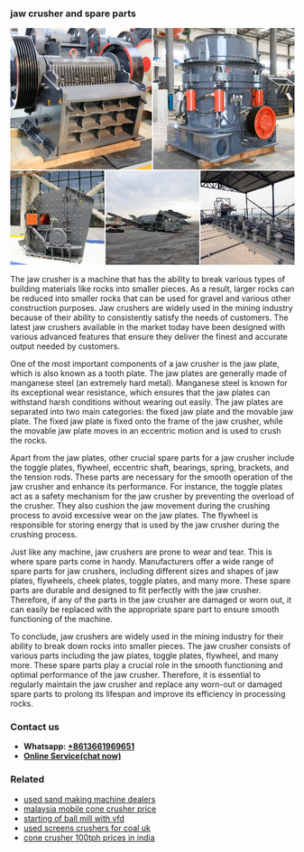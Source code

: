 <h3>jaw crusher and spare parts</h3><img src='1704856675.jpg' alt=''><p>The jaw crusher is a machine that has the ability to break various types of building materials like rocks into smaller pieces. As a result, larger rocks can be reduced into smaller rocks that can be used for gravel and various other construction purposes. Jaw crushers are widely used in the mining industry because of their ability to consistently satisfy the needs of customers. The latest jaw crushers available in the market today have been designed with various advanced features that ensure they deliver the finest and accurate output needed by customers.</p><p>One of the most important components of a jaw crusher is the jaw plate, which is also known as a tooth plate. The jaw plates are generally made of manganese steel (an extremely hard metal). Manganese steel is known for its exceptional wear resistance, which ensures that the jaw plates can withstand harsh conditions without wearing out easily. The jaw plates are separated into two main categories: the fixed jaw plate and the movable jaw plate. The fixed jaw plate is fixed onto the frame of the jaw crusher, while the movable jaw plate moves in an eccentric motion and is used to crush the rocks.</p><p>Apart from the jaw plates, other crucial spare parts for a jaw crusher include the toggle plates, flywheel, eccentric shaft, bearings, spring, brackets, and the tension rods. These parts are necessary for the smooth operation of the jaw crusher and enhance its performance. For instance, the toggle plates act as a safety mechanism for the jaw crusher by preventing the overload of the crusher. They also cushion the jaw movement during the crushing process to avoid excessive wear on the jaw plates. The flywheel is responsible for storing energy that is used by the jaw crusher during the crushing process.</p><p>Just like any machine, jaw crushers are prone to wear and tear. This is where spare parts come in handy. Manufacturers offer a wide range of spare parts for jaw crushers, including different sizes and shapes of jaw plates, flywheels, cheek plates, toggle plates, and many more. These spare parts are durable and designed to fit perfectly with the jaw crusher. Therefore, if any of the parts in the jaw crusher are damaged or worn out, it can easily be replaced with the appropriate spare part to ensure smooth functioning of the machine.</p><p>To conclude, jaw crushers are widely used in the mining industry for their ability to break down rocks into smaller pieces. The jaw crusher consists of various parts including the jaw plates, toggle plates, flywheel, and many more. These spare parts play a crucial role in the smooth functioning and optimal performance of the jaw crusher. Therefore, it is essential to regularly maintain the jaw crusher and replace any worn-out or damaged spare parts to prolong its lifespan and improve its efficiency in processing rocks.</p><h3>Contact us</h3><ul><li><strong>Whatsapp:&nbsp;<a href="https://wa.me/8613661969651">+8613661969651</a></strong></li><li><a href="https://swt.shibang-china.com/?git&amp;zhl&amp;jaw crusher and spare parts"><strong>Online Service(chat now)</strong></a></li></ul><h3>Related</h3><ul><li><a href='used sand making machine dealers.md'>used sand making machine dealers</a></li><li><a href='malaysia mobile cone crusher price.md'>malaysia mobile cone crusher price</a></li><li><a href='starting of ball mill with vfd.md'>starting of ball mill with vfd</a></li><li><a href='used screens crushers for coal uk.md'>used screens crushers for coal uk</a></li><li><a href='cone crusher 100tph prices in india.md'>cone crusher 100tph prices in india</a></li></ul>